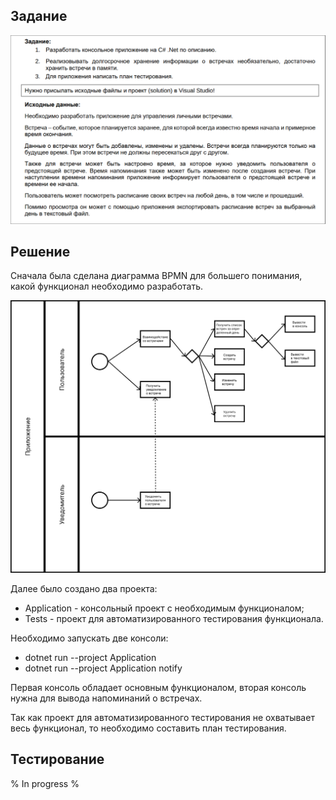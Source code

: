 ## Задание
![image](Задание.png)

## Решение
Сначала была сделана диаграмма BPMN для большего понимания, какой функционал необходимо разработать.

![image](Диаграмма_BPMN.png)

Далее было создано два проекта:
- Application - консольный проект с необходимым функционалом;
- Tests - проект для автоматизированного тестирования функционала.

Необходимо запускать две консоли:
- dotnet run --project Application
- dotnet run --project Application notify

Первая консоль обладает основным функционалом, вторая консоль нужна для вывода напоминаний о встречах.

Так как проект для автоматизированного тестирования не охватывает весь функционал, то необходимо составить план тестирования.

## Тестирование
% In progress %
